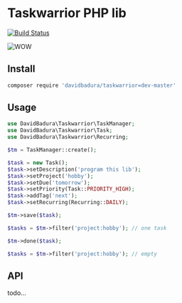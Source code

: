 # Taskwarrior PHP lib

[![Build Status](https://travis-ci.org/DavidBadura/Taskwarrior.svg?branch=master)](https://travis-ci.org/DavidBadura/Taskwarrior)

![WOW](http://i.imgur.com/mvSQh0M.gif)

## Install

```bash
composer require 'davidbadura/taskwarrior=dev-master'
```

## Usage

```php
use DavidBadura\Taskwarrior\TaskManager;
use DavidBadura\Taskwarrior\Task;
use DavidBadura\Taskwarrior\Recurring;

$tm = TaskManager::create();

$task = new Task();
$task->setDescription('program this lib');
$task->setProject('hobby');
$task->setDue('tomorrow');
$task->setPriority(Task::PRIORITY_HIGH);
$task->addTag('next');
$task->setRecurring(Recurring::DAILY);

$tm->save($task);

$tasks = $tm->filter('project:hobby'); // one task

$tm->done($task);

$tasks = $tm->filter('project:hobby'); // empty
```

## API

todo...